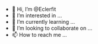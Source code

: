 - 👋 Hi, I’m @Eclerfit
- 👀 I’m interested in ...
- 🌱 I’m currently learning ...
- 💞️ I’m looking to collaborate on ...
- 📫 How to reach me ...

<!---
Eclerfit/Eclerfit is a ✨ special ✨ repository because its `README.md` (this file) appears on your GitHub profile.
You can click the Preview link to take a look at your changes.
--->
